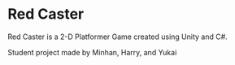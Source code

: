 # Red Caster
Red Caster is a 2-D Platformer Game created using Unity and C#.

Student project made by Minhan, Harry, and Yukai
